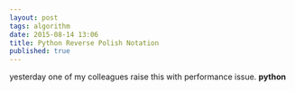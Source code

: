 ```yaml
---
layout: post
tags: algorithm
date: 2015-08-14 13:06
title: Python Reverse Polish Notation
published: true
---
```


yesterday one of my colleagues raise this with performance issue.
**python**